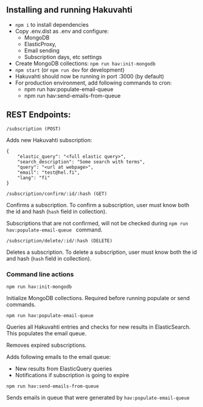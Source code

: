 ## Installing and running Hakuvahti

- `npm i` to install dependencies
- Copy .env.dist as .env and configure:
  - MongoDB
  - ElasticProxy, 
  - Email sending
  - Subscription days, etc settings
- Create MongoDB collections: `npm run hav:init-mongodb`
- `npm start` (or `npm run dev` for development)
- Hakuvahti should now be running in port :3000 (by default)
- For production environment, add following commands to cron:
  - npm run hav:populate-email-queue 
  - npm run hav:send-emails-from-queue

## REST Endpoints:

`/subscription (POST)`

Adds new Hakuvahti subscription:

```
{
    "elastic_query": "<full elastic query>",
    "search_description": "Some search with terms",
    "query": "<url at webpage>",
    "email": "test@hel.fi",
    "lang": "fi"
}
```

`/subscription/confirm/:id/:hash (GET)`

Confirms a subscription. To confirm a subscription, user must know both the id and hash (`hash` field in collection).

Subscriptions that are not confirmed, will not be checked during `npm run hav:populate-email-queue ` command.

`/subscription/delete/:id/:hash (DELETE)`

Deletes a subscription. To delete a subscription, user must know both the id and hash (`hash` field in collection).

### Command line actions

`npm run hav:init-mongodb`

Initialize MongoDB collections. Required before running populate or send commands.

`npm run hav:populate-email-queue`

Queries all Hakuvahti entries and checks for new results in ElasticSearch. This populates the email queue.

Removes expired subscriptions.

Adds following emails to the email queue:

- New results from ElasticQuery queries
- Notifications if subscription is going to expire

`npm run hav:send-emails-from-queue`

Sends emails in queue that were generated by `hav:populate-email-queue`
